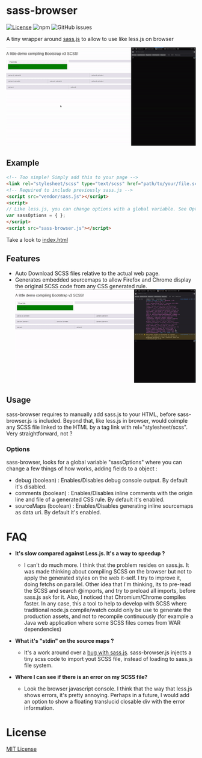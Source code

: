# sass-browser
[![License](http://img.shields.io/:license-mit-blue.svg)](http://doge.mit-license.org)
![npm](https://img.shields.io/npm/v/sass-browser)
![GitHub issues](https://img.shields.io/github/issues/Zardoz89/sass-browser)

A tiny wrapper around [sass.js](https://github.com/medialize/sass.js/) to allow to use like less.js on browser

![sass-browser compiling Bootstrap v3 on Firefox](docs/sass-browser.gif)

## Example

```html
<!-- Too simple! Simply add this to your page -->
<link rel="stylesheet/scss" type="text/scss" href="path/to/your/file.scss" />
<!-- Required to include previously sass.js -->
<script src="vendor/sass.js"></script>
<script>
// Like less.js, you can change options with a global variable. See Options
var sassOptions = { };
</script>
<script src="sass-browser.js"></script>
```

Take a look to [index.html](index.html)

## Features

* Auto Download SCSS files relative to the actual web page.
* Generates embedded sourcemaps to allow Firefox and Chrome display the original
    SCSS code from any CSS generated rule. ![sourceMaps](docs/sass-browser-2.gif)

## Usage

sass-browser requires to manually add sass.js to your HTML, before
sass-browser.js is included. Beyond that, like less.js in browser, would
coimple any SCSS file linked to the HTML by a tag link with
rel="stylesheet/scss". Very straightforward, not ?

### Options

sass-browser, looks for a global variable "sassOptions" where you can change a
few things of how works, adding fields to a object :

* debug (boolean) : Enables/Disables debug console output. By default it's
    disabled.
* comments (boolean) : Enables/Disables inline comments with the origin line
    and file of a generated CSS rule. By default it's enabled.
* sourceMaps (boolean) : Enables/Disables generating inline sourcemaps as data
    uri. By default it's enabled.

# FAQ

- **It's slow compared against Less.js. It's a way to speedup ?**
    - I can't do much more. I think that the problem resides on sass.js. It was
        made thinking about compiling SCSS on the browser but not to apply the
        generated styles on the web it-self. I try to improve it, doing fetchs
        on parallel. Other idea that I'm thinking, its to pre-read the SCSS and
        search @imports, and try to preload all imports, before sass.js ask for it.
        Also, I noticed that Chromium/Chrome compiles faster. In any case, this
        a tool to help to develop with SCSS where traditional node.js
        compile/watch could only be use to generate the production assets, and
        not to recompile continuously (for example a Java web application where
        some SCSS files comes from WAR dependencies)

- **What it's "stdin" on the source maps ?**
    - It's a work around over a [bug with sass.js](https://github.com/medialize/sass.js/issues/129). 
        sass-browser.js injects a tiny scss code to import yout SCSS file, 
        instead of loading to sass.js file system.
   
- **Where I can see if there is an error on my SCSS file?**
    - Look the browser javascript console. I think that the way that less.js
        shows errors, it's pretty annoying. Perhaps in a future, I would add an
        option to show a floating translucid closable div with the error information.

# License 

 [MIT License](https://opensource.org/licenses/mit-license.php)